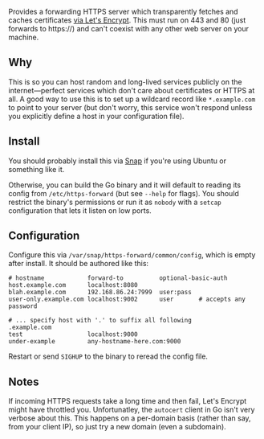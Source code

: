 Provides a forwarding HTTPS server which transparently fetches and caches certificates [via Let's Encrypt](https://godoc.org/golang.org/x/crypto/acme/autocert).
This must run on 443 and 80 (just forwards to https://) and can't coexist with any other web server on your machine.

## Why

This is so you can host random and long-lived services publicly on the internet—perfect services which don't care about certificates or HTTPS at all.
A good way to use this is to set up a wildcard record like `*.example.com` to point to your server (but don't worry, this service won't respond unless you explicitly define a host in your configuration file).

## Install

You should probably install this via [Snap](https://snapcraft.io/https-forward) if you're using Ubuntu or something like it.

Otherwise, you can build the Go binary and it will default to reading its config from `/etc/https-forward` (but see `--help` for flags).
You should restrict the binary's permissions or run it as `nobody` with a `setcap` configuration that lets it listen on low ports.

## Configuration

Configure this via `/var/snap/https-forward/common/config`, which is empty after install. It should be authored like this:

    # hostname            forward-to          optional-basic-auth
    host.example.com      localhost:8080
    blah.example.com      192.168.86.24:7999  user:pass
    user-only.example.com localhost:9002      user       # accepts any password
   
    # ... specify host with '.' to suffix all following
    .example.com
    test                  localhost:9000
    under-example         any-hostname-here.com:9000

Restart or send `SIGHUP` to the binary to reread the config file.

## Notes

If incoming HTTPS requests take a long time and then fail, Let's Encrypt might have throttled you.
Unfortunatley, the `autocert` client in Go isn't very verbose about this.
This happens on a per-domain basis (rather than say, from your client IP), so just try a new domain (even a subdomain).
